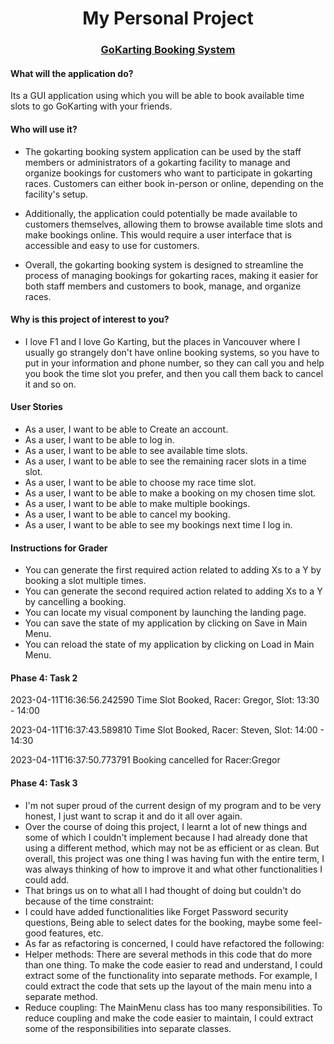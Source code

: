 # <center>My Personal Project</center>

<u><h3><center>GoKarting Booking System</center></h3></u>

<h4>What will the application do?</h4>
<p>Its a GUI application using which you will be able to book available time slots to go GoKarting with your friends.
</p>

<h4>Who will use it?</h4>

* The gokarting booking system application can be used by the staff members or administrators of a gokarting facility to
manage and organize bookings for customers who want to participate in gokarting races. Customers can either book
in-person or online, depending on the facility's setup.

* Additionally, the application could potentially be made available to customers themselves, allowing them to browse
available time slots and make bookings online. This would require a user interface that is accessible and easy to use
for customers.

* Overall, the gokarting booking system is designed to streamline the process of managing bookings for gokarting races,
making it easier for both staff members and customers to book, manage, and organize races.

<h4>Why is this project of interest to you?</h4>

* I love F1 and I love Go Karting, but the places in Vancouver where I usually go strangely don't have online booking
systems, so you have to put in your information and phone number, so they can call you and help you
book the time slot you prefer, and then you call them back to cancel it and so on.

<h4>User Stories</h4>

* As a user, I want to be able to Create an account.
* As a user, I want to be able to log in.
* As a user, I want to be able to see available time slots.
* As a user, I want to be able to see the remaining racer slots in a time slot.
* As a user, I want to be able to choose my race time slot.
* As a user, I want to be able to make a booking on my chosen time slot.
* As a user, I want to be able to make multiple bookings.
* As a user, I want to be able to cancel my booking.
* As a user, I want to be able to see my bookings next time I log in.

<h4>Instructions for Grader</h4>

* You can generate the first required action related to adding Xs to a Y by booking a slot multiple times.
* You can generate the second required action related to adding Xs to a Y by cancelling a booking.
* You can locate my visual component by launching the landing page.
* You can save the state of my application by clicking on Save in Main Menu.
* You can reload the state of my application by clicking on Load in Main Menu.

<h4>Phase 4: Task 2</h4>

2023-04-11T16:36:56.242590
Time Slot Booked, Racer: Gregor, Slot: 13:30 - 14:00

2023-04-11T16:37:43.589810
Time Slot Booked, Racer: Steven, Slot: 14:00 - 14:30

2023-04-11T16:37:50.773791
 Booking cancelled for Racer:Gregor

<h4>Phase 4: Task 3</h4>

* I'm not super proud of the current design of my program and to be very honest, I just want to scrap it and do it all 
over again.
* Over the course of doing this project, I learnt a lot of new things and some of which I couldn't implement because I 
had already done that using a different method, which may not be as efficient or as clean. But overall, this project was
one thing I was having fun with the entire term, I was always thinking of how to improve it and what other
functionalities I could add.
* That brings us on to what all I had thought of doing but couldn't do because of the time constraint:
* I could have added functionalities like Forget Password security questions, Being able to select dates for the
booking, maybe some feel-good features, etc.
* As far as refactoring is concerned, I could have refactored the following:
* Helper methods: There are several methods in this code that do more than one thing. To make the code easier to read
and understand, I could extract some of the functionality into separate methods. For example, I could extract the code
that sets up the layout of the main menu into a separate method.
* Reduce coupling: The MainMenu class has too many responsibilities. To reduce coupling and make the code easier to
maintain, I could extract some of the responsibilities into separate classes.